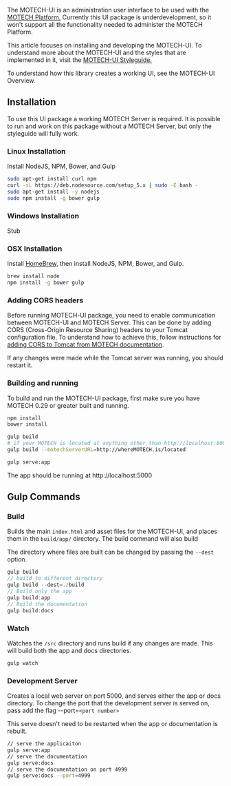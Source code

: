 The MOTECH-UI is an administration user interface to be used with the [MOTECH Platform.](http://motechproject.org) Currently this UI package is underdevelopment, so it won't support all the functionality needed to administer the MOTECH Platform.

This article focuses on installing and developing the MOTECH-UI. To understand more about the MOTECH-UI and the styles that are implemented in it, visit the [MOTECH-UI Styleguide.](http://styleguide.motechproject.org)

To understand how this library creates a working UI, see the MOTECH-UI Overview.

Installation
------------
To use this UI package a working MOTECH Server is required. It is possible to run and work on this package without a MOTECH Server, but only the styleguide will fully work.

### Linux Installation
Install NodeJS, NPM, Bower, and Gulp

````bash
sudo apt-get install curl npm
curl -sL https://deb.nodesource.com/setup_5.x | sudo -E bash -
sudo apt-get install -y nodejs
sudo npm install -g bower gulp
````

### Windows Installation
Stub

### OSX Installation
Install [HomeBrew,](http://brew.sh/) then install NodeJS, NPM, Bower, and Gulp.

````bash
brew install node
npm install -g bower gulp
````

### Adding CORS headers
Before running MOTECH-UI package, you need to enable communication between MOTECH-UI and MOTECH Server. This can be done by adding CORS (Cross-Origin Resource Sharing) headers to your Tomcat configuration file. To understand how to achieve this, follow instructions for [adding CORS to Tomcat from MOTECH documentation](http://docs.motechproject.org/en/latest/deployment/CORS_Headers.html#tomcat-web-server-config).

If any changes were made while the Tomcat server was running, you should restart it.

### Building and running
To build and run the MOTECH-UI package, first make sure you have MOTECH 0.29 or greater built and running.

```bash
npm install
bower install

gulp build
# if your MOTECH is located at anything other than http://localhost:8080/motech-platform-server/
gulp build --motechServerURL=http://whereMOTECH.is/located

gulp serve:app
```

The app should be running at http://localhost:5000


Gulp Commands
-------------

### Build
Builds the main `index.html` and asset files for the MOTECH-UI, and places them in the `build/app/` directory. The build command will also build 

The directory where files are built can be changed by passing the `--dest` option.

```javascript
gulp build
// build to different directory
gulp build --dest=./build
// Build only the app
gulp build:app
// Build the documentation
gulp build:docs
```

### Watch
Watches the `/src` directory and runs build if any changes are made. This will build both the app and docs directories.

```javascript
gulp watch
```
### Development Server
Creates a local web server on port 5000, and serves either the app or docs directory. To change the port that the development server is served on, pass add the flag --port=`<port number>`

This serve doesn't need to be restarted when the app or documentation is rebuilt. 

```bash
// serve the applicaiton
gulp serve:app
// serve the documentation
gulp serve:docs
// serve the documentation on port 4999
gulp serve:docs --port=4999
```
